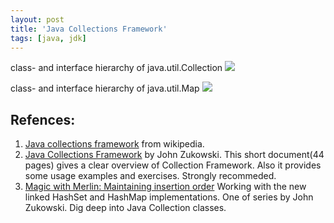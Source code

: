 ```yaml
---
layout: post
title: 'Java Collections Framework'
tags: [java, jdk]
---
```


class- and interface hierarchy of java.util.Collection
<img src="http://upload.wikimedia.org/wikipedia/commons/4/41/Collection_Classes.jpg">

class- and interface hierarchy of java.util.Map
<img src="http://upload.wikimedia.org/wikipedia/commons/1/1c/Map_Classes.jpg">

## Refences:

1. [Java collections framework](http://en.wikipedia.org/wiki/Java_Collections) from wikipedia.
2. [Java Collections Framework](http://www.digilife.be/quickreferences/PT/Java%20Collections%20Framework.pdf) by John Zukowski. This short document(44 pages) gives a clear overview of Collection Framework. Also it provides some usage examples and exercises. Strongly recommeded.
3. [Magic with Merlin: Maintaining insertion order](http://www.ibm.com/developerworks/java/library/j-mer0821/index.html) Working with the new linked HashSet and HashMap implementations. One of series by John Zukowski. Dig deep into Java Collection classes.
